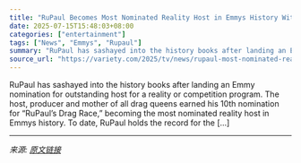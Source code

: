 ```yaml
---
title: "RuPaul Becomes Most Nominated Reality Host in Emmys History With 10 Nods for ‘Drag Race’"
date: 2025-07-15T15:48:03+08:00
categories: ["entertainment"]
tags: ["News", "Emmys", "Rupaul"]
summary: "RuPaul has sashayed into the history books after landing an Emmy nomination for outstanding host for a reality or competition program. The host, producer and mother of all drag queens earned his 10th "
source_url: "https://variety.com/2025/tv/news/rupaul-most-nominated-reality-host-emmys-history-drag-race-1236451201/"
---
```


RuPaul has sashayed into the history books after landing an Emmy nomination for outstanding host for a reality or competition program. The host, producer and mother of all drag queens earned his 10th nomination for &#8220;RuPaul&#8217;s Drag Race,&#8221; becoming the most nominated reality host in Emmys history. To date, RuPaul holds the record for the [&#8230;]

---

*来源: [原文链接](https://variety.com/2025/tv/news/rupaul-most-nominated-reality-host-emmys-history-drag-race-1236451201/)*
